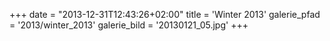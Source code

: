 +++
date = "2013-12-31T12:43:26+02:00"
title = 'Winter 2013'
galerie_pfad = '2013/winter_2013'
galerie_bild = '20130121_05.jpg'
+++

      